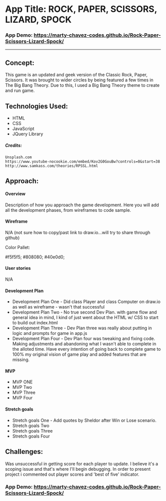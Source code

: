 
# App Title: ROCK, PAPER, SCISSORS, LIZARD, SPOCK

### App Demo: https://marty-chavez-codes.github.io/Rock-Paper-Scissors-Lizard-Spock/

---

## Concept:

This game is an updated and geek version of the Classic Rock, Paper, Scissors.  It was brought to wider circles by being featured a few times in The Big Bang Theory.  Due to this, I used a Big Bang Theory theme to create and run game. 

## Technologies Used:

* HTML
* CSS
* JavaScript 
* JQuery Library

##### Credits:

    Unsplash.com
    https://www.youtube-nocookie.com/embed/Kov2G0GouBw?controls=0&start=38
    http://www.samkass.com/theories/RPSSL.html

## Approach:

#### Overview
Description of how you approach the game development. Here you will add all the development phases, from wireframes to code sample. 

#### Wireframe

N/A (not sure how to copy/past link to draw.io...will try to share through github)

Color Pallet:

#f5f5f5;
#808080;
#40e0d0;


#### User stories

N/A

#### Development Plan 


* Development Plan  One - Did class Player and class Computer on draw.io as well as wireframe - wasn't that successful
* Development Plan  Two - No true second Dev Plan.  with game flow and general idea in mind, I kind of just went about the HTML w/ CSS to start to build out index.html
* Development Plan  Three - Dev Plan three was really about putting in logic and prompts for game in app.js
* Development Plan  Four - Dev Plan four was tweaking and fixing code.  Making adjustments and abandoning what I wasn't able to complete in the alloted time.  Have every intention of going back to complete game to 100% my original vision of game play and added features that are missing. 

#### MVP

* MVP ONE
* MVP Two
* MVP Three 
* MVP Four

#### Stretch goals

* Stretch goals One - Add quotes by Sheldor after Win or Lose scenario.
* Stretch goals Two
* Stretch goals Three 
* Stretch goals Four

## Challenges:

Was unsuccessful in getting score for each player to update.  I believe it's a scoping issue and that's where I'll begin debugging. In order to present project i commented out player scores and 'best of five' indicator.


### App Demo: https://marty-chavez-codes.github.io/Rock-Paper-Scissors-Lizard-Spock/